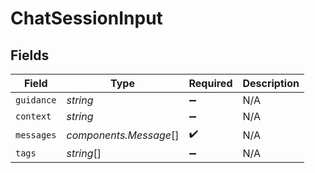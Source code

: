 # ChatSessionInput


## Fields

| Field                  | Type                   | Required               | Description            |
| ---------------------- | ---------------------- | ---------------------- | ---------------------- |
| `guidance`             | *string*               | :heavy_minus_sign:     | N/A                    |
| `context`              | *string*               | :heavy_minus_sign:     | N/A                    |
| `messages`             | *components.Message*[] | :heavy_check_mark:     | N/A                    |
| `tags`                 | *string*[]             | :heavy_minus_sign:     | N/A                    |